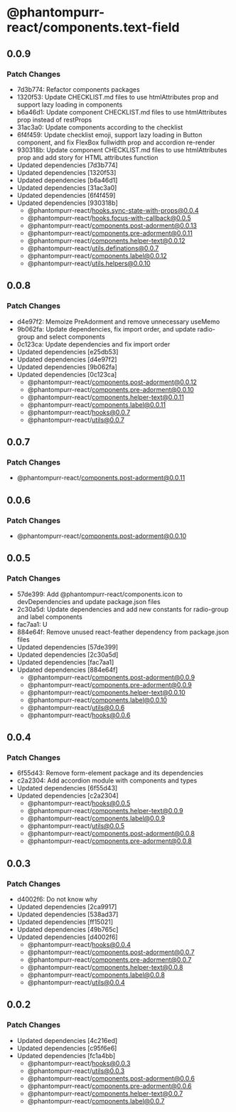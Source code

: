 # @phantompurr-react/components.text-field

## 0.0.9

### Patch Changes

- 7d3b774: Refactor components packages
- 1320f53: Update CHECKLIST.md files to use htmlAttributes prop and support lazy loading in components
- b6a46d1: Update component CHECKLIST.md files to use htmlAttributes prop instead of restProps
- 31ac3a0: Update components according to the checklist
- 6f4f459: Update checklist emoji, support lazy loading in Button component, and fix FlexBox fullwidth prop and accordion re-render
- 930318b: Update component CHECKLIST.md files to use htmlAttributes prop and add story for HTML attributes function
- Updated dependencies [7d3b774]
- Updated dependencies [1320f53]
- Updated dependencies [b6a46d1]
- Updated dependencies [31ac3a0]
- Updated dependencies [6f4f459]
- Updated dependencies [930318b]
  - @phantompurr-react/hooks.sync-state-with-props@0.0.4
  - @phantompurr-react/hooks.focus-with-callback@0.0.5
  - @phantompurr-react/components.post-adorment@0.0.13
  - @phantompurr-react/components.pre-adorment@0.0.11
  - @phantompurr-react/components.helper-text@0.0.12
  - @phantompurr-react/utils.definations@0.0.7
  - @phantompurr-react/components.label@0.0.12
  - @phantompurr-react/utils.helpers@0.0.10

## 0.0.8

### Patch Changes

- d4e97f2: Memoize PreAdorment and remove unnecessary useMemo
- 9b062fa: Update dependencies, fix import order, and update radio-group and select components
- 0c123ca: Update dependencies and fix import order
- Updated dependencies [e25db53]
- Updated dependencies [d4e97f2]
- Updated dependencies [9b062fa]
- Updated dependencies [0c123ca]
  - @phantompurr-react/components.post-adorment@0.0.12
  - @phantompurr-react/components.pre-adorment@0.0.10
  - @phantompurr-react/components.helper-text@0.0.11
  - @phantompurr-react/components.label@0.0.11
  - @phantompurr-react/hooks@0.0.7
  - @phantompurr-react/utils@0.0.7

## 0.0.7

### Patch Changes

- @phantompurr-react/components.post-adorment@0.0.11

## 0.0.6

### Patch Changes

- @phantompurr-react/components.post-adorment@0.0.10

## 0.0.5

### Patch Changes

- 57de399: Add @phantompurr-react/components.icon to devDependencies and update package.json files
- 2c30a5d: Update dependencies and add new constants for radio-group and label components
- fac7aa1: U
- 884e64f: Remove unused react-feather dependency from package.json files
- Updated dependencies [57de399]
- Updated dependencies [2c30a5d]
- Updated dependencies [fac7aa1]
- Updated dependencies [884e64f]
  - @phantompurr-react/components.post-adorment@0.0.9
  - @phantompurr-react/components.pre-adorment@0.0.9
  - @phantompurr-react/components.helper-text@0.0.10
  - @phantompurr-react/components.label@0.0.10
  - @phantompurr-react/utils@0.0.6
  - @phantompurr-react/hooks@0.0.6

## 0.0.4

### Patch Changes

- 6f55d43: Remove form-element package and its dependencies
- c2a2304: Add accordion module with components and types
- Updated dependencies [6f55d43]
- Updated dependencies [c2a2304]
  - @phantompurr-react/hooks@0.0.5
  - @phantompurr-react/components.helper-text@0.0.9
  - @phantompurr-react/components.label@0.0.9
  - @phantompurr-react/utils@0.0.5
  - @phantompurr-react/components.post-adorment@0.0.8
  - @phantompurr-react/components.pre-adorment@0.0.8

## 0.0.3

### Patch Changes

- d4002f6: Do not know why
- Updated dependencies [2ca9917]
- Updated dependencies [538ad37]
- Updated dependencies [ff15021]
- Updated dependencies [49b765c]
- Updated dependencies [d4002f6]
  - @phantompurr-react/hooks@0.0.4
  - @phantompurr-react/components.post-adorment@0.0.7
  - @phantompurr-react/components.pre-adorment@0.0.7
  - @phantompurr-react/components.helper-text@0.0.8
  - @phantompurr-react/components.label@0.0.8
  - @phantompurr-react/utils@0.0.4

## 0.0.2

### Patch Changes

- Updated dependencies [4c216ed]
- Updated dependencies [c95f6e6]
- Updated dependencies [fc1a4bb]
  - @phantompurr-react/hooks@0.0.3
  - @phantompurr-react/utils@0.0.3
  - @phantompurr-react/components.post-adorment@0.0.6
  - @phantompurr-react/components.pre-adorment@0.0.6
  - @phantompurr-react/components.helper-text@0.0.7
  - @phantompurr-react/components.label@0.0.7

